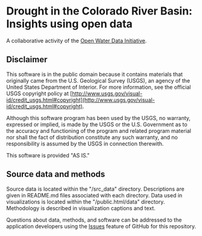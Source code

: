 # Drought in the Colorado River Basin: Insights using open data
A collaborative activity of the [Open Water Data Initiative](http://acwi.gov/spatial/owdi/).



Disclaimer
----------
This software is in the public domain because it contains materials that originally came from the U.S. Geological Survey  (USGS), an agency of the United States Department of Interior. For more information, see the official USGS copyright policy at [http://www.usgs.gov/visual-id/credit_usgs.html#copyright](http://www.usgs.gov/visual-id/credit_usgs.html#copyright).

Although this software program has been used by the USGS, no warranty, expressed or implied, is made by the USGS or the U.S. Government as to the accuracy and functioning of the program and related program material nor shall the fact of distribution constitute any such warranty, and no responsibility is assumed by the USGS in connection therewith.

This software is provided "AS IS."


Source data and methods
----------
Source data is located within the "/src_data" directory. Descriptions are given in README.md files associated with each directory. Data used in visualizations is located within the "/public.html/data" directory. Methodology is described in visualization captions and text. 

Questions about data, methods, and software can be addressed to the application developers using the [Issues](https://help.github.com/articles/creating-an-issue/) feature of GitHub for this repository. 